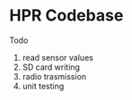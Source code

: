 # HPR Codebase

Todo

1. read sensor values
2. SD card writing
3. radio trasmission
4. unit testing
